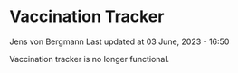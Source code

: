 Vaccination Tracker
================
Jens von Bergmann
Last updated at 03 June, 2023 - 16:50

Vaccination tracker is no longer functional.
